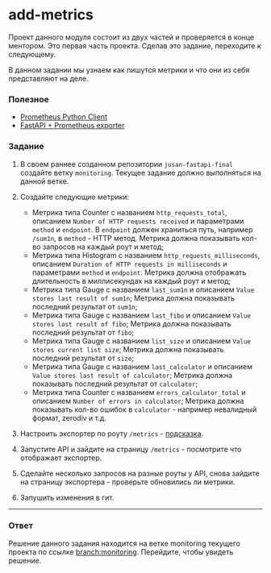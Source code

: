 # add-metrics

Проект данного модуля состоит из двух частей и проверяется в конце ментором. Это первая часть проекта. Сделав это задание, переходите к следующему.

В данном задании мы узнаем как пишутся метрики и что они из себя представляют на деле.

### Полезное

- [Prometheus Python Client](https://github.com/prometheus/client_python)
- [FastAPI + Prometheus exporter][make_asgi_app]

[make_asgi_app]: https://github.com/prometheus/client_python/pull/512#issuecomment-591866511

### Задание

1.  В своем раннее созданном репозитории `jusan-fastapi-final` создайте ветку `monitoring`.
    Текущее задание должно выполняться на данной ветке.
2.  Создайте следующие метрики:

    - Метрика типа Counter с названием `http_requests_total`, описанием `Number of HTTP requests received` и
      параметрами `method` и `endpoint`. В `endpoint` должен храниться путь, например `/sum1n`, в `method` - HTTP метод.
      Метрика должна показывать кол-во запросов на каждый роут и метод;
    - Метрика типа Histogram с названием `http_requests_milliseconds`, описанием `Duration of HTTP requests in milliseconds` и
      параметрами `method` и `endpoint`. Метрика должна отображать длительность в миллисекундах на каждый роут и метод;
    - Метрика типа Gauge с названием `last_sum1n` и описанием `Value stores last result of sum1n`;
      Метрика должна показывать последний результат от `sum1n`;
    - Метрика типа Gauge с названием `last_fibo` и описанием `Value stores last result of fibo`;
      Метрика должна показывать последний результат от `fibo`;
    - Метрика типа Gauge с названием `list_size` и описанием `Value stores current list size`;
      Метрика должна показывать последний результат от `size`;
    - Метрика типа Gauge с названием `last_calculator` и описанием `Value stores last result of calculator`;
      Метрика должна показывать последний результат от `calculator`;
    - Метрика типа Counter с названием `errors_calculator_total` и описанием `Number of errors in calculator`;
      Метрика должна показывать кол-во ошибок в `calculator` - например невалидный формат, zerodiv и т.д.

3.  Настроить экспортер по роуту `/metrics` - [подсказка][make_asgi_app].
4.  Запустите API и зайдите на страницу `/metrics` - посмотрите что отображает экспортер.
5.  Сделайте несколько запросов на разные роуты у API, снова зайдите на страницу экспортера -
    проверьте обновились ли метрики.
6.  Запушить изменения в гит.

---

### Ответ

Решение данного задания находится на ветке monitoring текущего проекта по ссылке [branch:monitoring](https://github.com/a1once/TechOrda/tree/monitoring/python/api/fastapi-final). Перейдите, чтобы увидеть решение.
